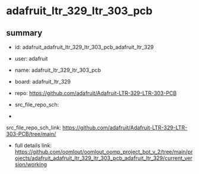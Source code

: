 # adafruit_ltr_329_ltr_303_pcb
 
## summary 
* id: adafruit_adafruit_ltr_329_ltr_303_pcb_adafruit_ltr_329
* user: adafruit
* name: adafruit_ltr_329_ltr_303_pcb
* board: adafruit_ltr_329
* repo: https://github.com/adafruit/Adafruit-LTR-329-LTR-303-PCB



* src_file_repo_sch: 
*
 src_file_repo_sch_link: https://github.com/adafruit/Adafruit-LTR-329-LTR-303-PCB/tree/main/
* full details link: https://github.com/oomlout/oomlout_oomp_project_bot_v_2/tree/main/projects/adafruit_adafruit_ltr_329_ltr_303_pcb_adafruit_ltr_329/current_version/working  






